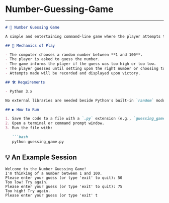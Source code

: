 # Number-Guessing-Game
---

````markdown
# 🎲 Number Guessing Game

A simple and entertaining command-line game where the player attempts to guess a number that was randomly generated between 1 and 100.

## 🧠 Mechanics of Play

- The computer chooses a random number between **1 and 100**.
- The player is asked to guess the number.
- The game informs the player if the guess was too high or too low.
- The player guesses until setting upon the right number or choosing to exit.
- Attempts made will be recorded and displayed upon victory.

## 🛠️ Requirements

- Python 3.x

No external libraries are needed beside Python's built-in `random` module.

## ▶️ How to Run

1. Save the code to a file with a `.py` extension (e.g., `guessing_game.py`).
2. Open a terminal or command prompt window.
3. Run the file with:

   ```bash
   python guessing_game.py
````

## 💡 An Example Session

```text
Welcome to the Number Guessing Game!
I'm thinking of a number between 1 and 100.
Please enter your guess (or type 'exit' to quit): 50
Too low! Try again.
Please enter your guess (or type 'exit' to quit): 75
Too high! Try again.
Please enter your guess (or type 'exit' t
